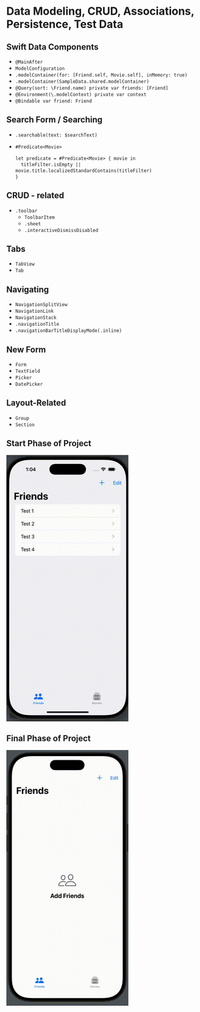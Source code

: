 # Data Modeling, CRUD, Associations, Persistence, Test Data

## Swift Data Components
- `@MainAfter`
- `ModelConfiguration`
- `.modelContainer(for: [Friend.self, Movie.self], inMemory: true)`
- `.modelContainer(SampleData.shared.modelContainer)`
- `@Query(sort: \Friend.name) private var friends: [Friend]`
- `@Environment(\.modelContext) private var context`
- `@Bindable var friend: Friend`

## Search Form / Searching
- `.searchable(text: $searchText)`
- `#Predicate<Movie>`

      let predicate = #Predicate<Movie> { movie in
        titleFilter.isEmpty || movie.title.localizedStandardContains(titleFilter)
      }

## CRUD - related
- `.toolbar`
  - `ToolbarItem`
  - `.sheet`
  - `.interactiveDismissDisabled`
 
## Tabs
- `TabView`
- `Tab`

## Navigating
- `NavigationSplitView`
- `NavigationLink`
- `NavigationStack`
- `.navigationTitle`
- `.navigationBarTitleDisplayMode(.inline)`

## New Form
- `Form`
- `TextField`
- `Picker`
- `DatePicker`

## Layout-Related
- `Group`
- `Section`

## Start Phase of Project
![Demo](README_assets/output.gif)

## Final Phase of Project
![Demo](README_assets/output2.gif)
